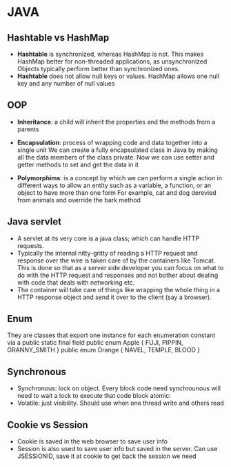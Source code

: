 # JAVA
## Hashtable vs HashMap
- **Hashtable** is synchronized, whereas HashMap is not. 
    This makes HashMap better for non-threaded applications, as unsynchronized Objects typically perform better than synchronized ones.
- **Hashtable** does not allow null keys or values. HashMap allows one null key and any number of null values

## OOP
- **Inheritance**: a child will inherit the properties and the methods from a parents

- **Encapsulation**: process of wrapping code and data together into a single unit
We can create a fully encapsulated class in Java by making all the data members of the class private. 
Now we can use setter and getter methods to set and get the data in it

- **Polymorphims**: is a concept by which we can perform a single action in different ways
to allow an entity such as a variable, a function, or an object to have more than one form
For example, cat and dog derevied from animals and override the bark method

## Java servlet
- A servlet at its very core is a java class; which can handle HTTP requests. 
- Typically the internal nitty-gritty of reading a HTTP request and response over the wire is taken care of by the containers like Tomcat. 
This is done so that as a server side developer you can focus on what to do with the HTTP request and responses 
and not bother about dealing with code that deals with networking etc. 
- The container will take care of things like wrapping the whole thing in a HTTP response object and send it over to the client (say a browser).

## Enum
They are classes that export one instance for each enumeration constant via a public static final field
public enum Apple  { FUJI, PIPPIN, GRANNY_SMITH }
public enum Orange { NAVEL, TEMPLE, BLOOD }


## Synchronous
* Synchronous: lock on object. Every block code need synchrounous will need to wait a lock to execute that code block
atomic:
* Volatile: just visibility. Should use when one thread write and others read

## Cookie vs Session
* Cookie is saved in the web browser to save user info
* Session is also used to save user info but saved in the server. Can use JSESSIONID,
save it at cookie to get back the session we need
